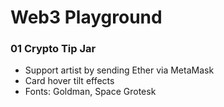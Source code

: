# Web3 Playground

### 01 Crypto Tip Jar
- Support artist by sending Ether via MetaMask
- Card hover tilt effects
- Fonts: Goldman, Space Grotesk